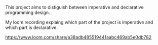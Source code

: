 This project aims to distiguish between imperative and declarative programming design.

My loom recording explaing which part of the project is imperative and which part is declarative.

https://www.loom.com/share/a38adb485519441aabc469ab5e0db782

